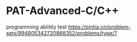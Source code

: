 # PAT-Advanced-C/C++
programming ablitity test
https://pintia.cn/problem-sets/994805342720868352/problems/type/7
